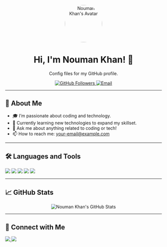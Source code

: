 <!-- Profile Header -->
<p align="center">
  <img src="https://avatars.githubusercontent.com/u/779542444?v=4" width="120" style="border-radius:50%" alt="Nouman Khan's Avatar"/>
</p>

<h1 align="center">Hi, I'm Nouman Khan! 👋</h1>
<p align="center">Config files for my GitHub profile.</p>

<p align="center">
  <a href="https://github.com/NoumanKhan2003?tab=followers">
    <img src="https://img.shields.io/github/followers/NoumanKhan2003?label=Followers&style=social" alt="GitHub Followers"/>
  </a>
  <a href="mailto:your-email@example.com">
    <img src="https://img.shields.io/badge/Email-D14836?style=flat&logo=gmail&logoColor=white" alt="Email"/>
  </a>
</p>

---

## 🚀 About Me

- 🎓 I’m passionate about coding and technology.
- 🌱 Currently learning new technologies to expand my skillset.
- 💬 Ask me about anything related to coding or tech!
- 📫 How to reach me: your-email@example.com

---

## 🛠️ Languages and Tools

<p>
  <img src="https://img.shields.io/badge/-Python-3776AB?style=flat&logo=python&logoColor=white"/>
  <img src="https://img.shields.io/badge/-JavaScript-F7DF1E?style=flat&logo=javascript&logoColor=black"/>
  <img src="https://img.shields.io/badge/-HTML5-E34F26?style=flat&logo=html5&logoColor=white"/>
  <img src="https://img.shields.io/badge/-CSS3-1572B6?style=flat&logo=css3&logoColor=white"/>
  <img src="https://img.shields.io/badge/-Git-F05032?style=flat&logo=git&logoColor=white"/>
</p>

---

## 📈 GitHub Stats

<p align="center">
  <img src="https://github-readme-stats.vercel.app/api?username=NoumanKhan2003&show_icons=true&hide_title=true&hide_rank=true&theme=tokyonight" alt="Nouman Khan's GitHub Stats" />
</p>

---

## 🔗 Connect with Me

<p>
  <a href="https://www.linkedin.com/in/your-linkedin/">
    <img src="https://img.shields.io/badge/-LinkedIn-0077B5?style=flat&logo=linkedin&logoColor=white"/>
  </a>
  <a href="mailto:your-email@example.com">
    <img src="https://img.shields.io/badge/-Gmail-D14836?style=flat&logo=gmail&logoColor=white"/>
  </a>
</p>

